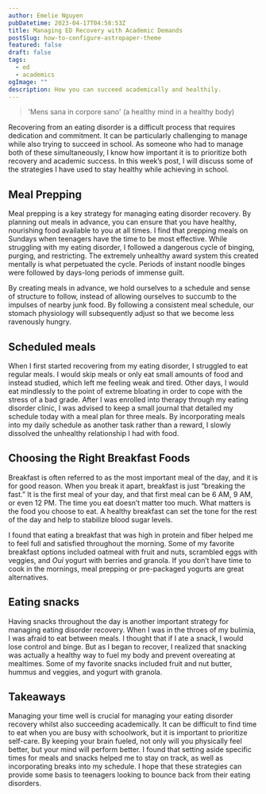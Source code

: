 ```yaml
---
author: Emelie Nguyen
pubDatetime: 2023-04-17T04:58:53Z
title: Managing ED Recovery with Academic Demands
postSlug: how-to-configure-astropaper-theme
featured: false
draft: false
tags:
  - ed
  - academics
ogImage: ""
description: How you can succeed academically and healthily.
---
```


> 'Mens sana in corpore sano' (a healthy mind in a healthy body)

Recovering from an eating disorder is a difficult process that requires dedication and commitment. It can be particularly challenging to manage while also trying to succeed in school. As someone who had to manage both of these simultaneously, I know how important it is to prioritize both recovery and academic success. In this week’s post, I will discuss some of the strategies I have used to stay healthy while achieving in school.

## Meal Prepping

Meal prepping is a key strategy for managing eating disorder recovery. By planning out meals in advance, you can ensure that you have healthy, nourishing food available to you at all times. I find that prepping meals on Sundays when teenagers have the time to be most effective. While struggling with my eating disorder, I followed a dangerous cycle of binging, purging, and restricting. The extremely unhealthy award system this created mentally is what perpetuated the cycle. Periods of instant noodle binges were followed by days-long periods of immense guilt. 

By creating meals in advance, we hold ourselves to a schedule and sense of structure to follow, instead of allowing ourselves to succumb to the impulses of nearby junk food. By following a consistent meal schedule, our stomach physiology will subsequently adjust so that we become less ravenously hungry.

## Scheduled meals

When I first started recovering from my eating disorder, I struggled to eat regular meals. I would skip meals or only eat small amounts of food and instead studied, which left me feeling weak and tired. Other days, I would eat mindlessly to the point of extreme bloating in order to cope with the stress of a bad grade. After I was enrolled into therapy through my eating disorder clinic, I was advised to keep a small journal that detailed my schedule today with a meal plan for three meals. By incorporating meals into my daily schedule as another task rather than a reward, I slowly dissolved the unhealthy relationship I had with food.

## Choosing the Right Breakfast Foods

Breakfast is often referred to as the most important meal of the day, and it is for good reason. When you break it apart, breakfast is just “breaking the fast.” It is the first meal of your day, and that first meal can be 6 AM, 9 AM, or even 12 PM. The time you eat doesn’t matter too much. What matters is the food you choose to eat. A healthy breakfast can set the tone for the rest of the day and help to stabilize blood sugar levels. 

I found that eating a breakfast that was high in protein and fiber helped me to feel full and satisfied throughout the morning. Some of my favorite breakfast options included oatmeal with fruit and nuts, scrambled eggs with veggies, and _Oui_ yogurt with berries and granola. If you don’t have time to cook in the mornings, meal prepping or pre-packaged yogurts are great alternatives.

## Eating snacks

Having snacks throughout the day is another important strategy for managing eating disorder recovery. When I was in the throes of my bulimia, I was afraid to eat between meals. I thought that if I ate a snack, I would lose control and binge. But as I began to recover, I realized that snacking was actually a healthy way to fuel my body and prevent overeating at mealtimes. Some of my favorite snacks included fruit and nut butter, hummus and veggies, and yogurt with granola.

## Takeaways

Managing your time well is crucial for managing your eating disorder recovery whilst also succeeding academically. It can be difficult to find time to eat when you are busy with schoolwork, but it is important to prioritize self-care. By keeping your brain fueled, not only will you physically feel better, but your mind will perform better. I found that setting aside specific times for meals and snacks helped me to stay on track, as well as incorporating breaks into my schedule. I hope that these strategies can provide some basis to teenagers looking to bounce back from their eating disorders. 
